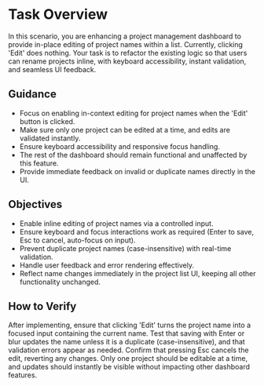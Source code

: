 # Task Overview
In this scenario, you are enhancing a project management dashboard to provide in-place editing of project names within a list. Currently, clicking 'Edit' does nothing. Your task is to refactor the existing logic so that users can rename projects inline, with keyboard accessibility, instant validation, and seamless UI feedback.

## Guidance
- Focus on enabling in-context editing for project names when the 'Edit' button is clicked.
- Make sure only one project can be edited at a time, and edits are validated instantly.
- Ensure keyboard accessibility and responsive focus handling.
- The rest of the dashboard should remain functional and unaffected by this feature.
- Provide immediate feedback on invalid or duplicate names directly in the UI.

## Objectives
- Enable inline editing of project names via a controlled input.
- Ensure keyboard and focus interactions work as required (Enter to save, Esc to cancel, auto-focus on input).
- Prevent duplicate project names (case-insensitive) with real-time validation.
- Handle user feedback and error rendering effectively.
- Reflect name changes immediately in the project list UI, keeping all other functionality unchanged.

## How to Verify
After implementing, ensure that clicking 'Edit' turns the project name into a focused input containing the current name. Test that saving with Enter or blur updates the name unless it is a duplicate (case-insensitive), and that validation errors appear as needed. Confirm that pressing Esc cancels the edit, reverting any changes. Only one project should be editable at a time, and updates should instantly be visible without impacting other dashboard features.